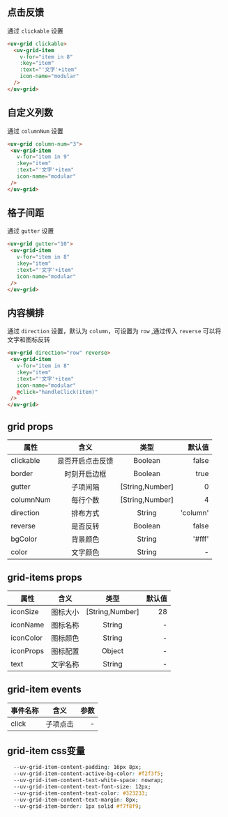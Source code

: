<script setup>
import useCompStore from '../store/copname.js'
import { onMounted } from 'vue'
const compStore =useCompStore()

onMounted(()=>{
  compStore.updateName('grid')
})

</script>

## 点击反馈

通过 `clickable` 设置

```html
<uv-grid clickable>
  <uv-grid-item
    v-for="item in 8"
    :key="item"
    :text="'文字'+item"
    icon-name="modular"
  />
</uv-grid>
```

##  自定义列数

通过 `columnNum` 设置

 ```html
<uv-grid column-num="3">
  <uv-grid-item
    v-for="item in 9"
    :key="item"
    :text="'文字'+item"
    icon-name="modular"
  />
</uv-grid>
 ```

## 格子间距

通过 `gutter` 设置

 ```html
<uv-grid gutter="10">
  <uv-grid-item
    v-for="item in 8"
    :key="item"
    :text="'文字'+item"
    icon-name="modular"
  />
</uv-grid>
 ```

## 内容横排

通过 `direction` 设置，默认为 `column`，可设置为 `row` ,通过传入 `reverse` 可以将文字和图标反转

 ```html
<uv-grid direction="row" reverse>
  <uv-grid-item
    v-for="item in 8"
    :key="item"
    :text="'文字'+item"
    icon-name="modular"
    @click="handleClick(item)"
  />
</uv-grid>
 ```

## grid props

| 属性      |       含义       |      类型       |   默认值 |
| --------- | :--------------: | :-------------: | -------: |
| clickable | 是否开启点击反馈 |     Boolean     |    false |
| border    |   时刻开启边框   |     Boolean     |     true |
| gutter    |     子项间隔     | [String,Number] |        0 |
| columnNum |     每行个数     | [String,Number] |        4 |
| direction |     排布方式     |     String      | 'column' |
| reverse   |     是否反转     |     Boolean     |    false |
| bgColor   |     背景颜色     |     String      |   '#fff' |
| color     |     文字颜色     |     String      |        - |



## grid-items props

| 属性      |   含义   |      类型       | 默认值 |
| --------- | :------: | :-------------: | -----: |
| iconSize  | 图标大小 | [String,Number] |     28 |
| iconName  | 图标名称 |     String      |      - |
| iconColor | 图标颜色 |     String      |      - |
| iconProps | 图标配置 |     Object      |      - |
| text      | 文字名称 |     String      |      - |

## grid-item events

| 事件名称 |   含义   | 参数 |
| -------- | :------: | ---: |
| click    | 子项点击 |    - |

## grid-item css变量

```css
  --uv-grid-item-content-padding: 16px 8px;
  --uv-grid-item-content-active-bg-color: #f2f3f5;
  --uv-grid-item-content-text-white-space: nowrap;
  --uv-grid-item-content-text-font-size: 12px;
  --uv-grid-item-content-text-color: #323233;
  --uv-grid-item-content-text-margin: 8px;
  --uv-grid-item-border: 1px solid #f7f8f9;
```